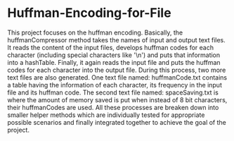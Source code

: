 # Huffman-Encoding-for-File
This project focuses on the huffman encoding. Basically, the huffmanCompressor method takes the names of input and output text files. It reads the content of the input files, develops huffman codes for each character (including special characters like '\n') and puts that information into a hashTable. Finally, it again reads the input file and puts the huffman codes for each character into the output file. During this process, two more text files are also generated. One text file named: huffmanCode.txt contains a table having the information of each character, its frequency in the input file and its huffman code. The second text file named: spaceSaving.txt is where the amount of memory saved is put when instead of 8 bit characters, their huffmanCodes are used. All these processes are breaken down into smaller helper methods which are individually tested for appropriate possible scenarios and finally integrated together to achieve the goal of the project.
